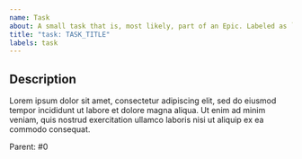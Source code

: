 ```yaml
---
name: Task
about: A small task that is, most likely, part of an Epic. Labeled as `task`.
title: "task: TASK_TITLE"
labels: task
---
```


## Description

Lorem ipsum dolor sit amet, consectetur adipiscing elit, sed do eiusmod tempor incididunt ut labore et dolore magna aliqua. Ut enim ad minim veniam, quis nostrud exercitation ullamco laboris nisi ut aliquip ex ea commodo consequat.

Parent: #0
